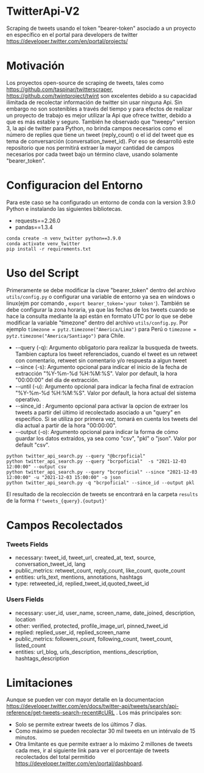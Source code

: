 # TwitterApi-V2
Scraping de tweets usando el token "bearer-token" asociado a un proyecto en específico en el portal para developers de twitter https://developer.twitter.com/en/portal/projects/

# Motivación
Los proyectos open-source de scraping de tweets, tales como https://github.com/taspinar/twitterscraper, https://github.com/twintproject/twint  son excelentes debido a su capacidad ilimitada de recolectar información de twitter sin usar ninguna Api. Sin embargo no son sostenibles a través del tiempo y para efectos de realizar un proyecto de trabajo es mejor utilizar la Api que ofrece twitter, debido a que es más estable y seguro. También he observado que "tweepy" version 3, la api de twitter para Python, no brinda campos necesarios como el número de replies que tiene un tweet (reply_count) o el id del tweet que es tema de conversarción (conversation_tweet_id). Por eso se desarrolló este repositorio que nos permitirá extraer la mayor cantidad de campos necesarios por cada tweet bajo un término clave, usando solamente "bearer_token".


# Configuracion del Entorno
Para este caso se ha configurado un entorno de conda con la version 3.9.0 Python e instalando las siguientes bibliotecas.  
* requests==2.26.0
* pandas==1.3.4
```
conda create -n venv_twitter python==3.9.0
conda activate venv_twitter
pip install -r requirements.txt
```

# Uso del Script
Primeramente se debe modificar la clave "bearer_token" dentro del archivo `utils/config.py` o configurar una variable de entorno ya sea en windows o linux(ejm por comando , `export bearer_token='your token'`). También se debe configurar la zona horaria, ya que las fechas de los tweets cuando se hace la consulta mediante la api están en formato UTC por lo que se debe modificar la variable "timezone" dentro del archivo `utils/config.py`. Por ejemplo `timezone = pytz.timezone("America/Lima")` para Perú o `timezone = pytz.timezone("America/Santiago")` para Chile.

* --query   (-q): Argumento obligatorio para realizar la busqueda de tweets. Tambien captura los tweet referenciados, cuando el tweet es un retweet con comentario, retweet sin comentario y/o respuesta a algun tweet
* --since   (-s): Argumento opcional para indicar el inicio de la fecha de extracción "%Y-%m-%d %H:%M:%S".  Valor por default, la hora "00:00:00" del dia de extracción. 
* --until   (-u): Argumento opcional para indicar la fecha final de extracíon "%Y-%m-%d %H:%M:%S". Valor por default, la hora actual del sistema operativo.
* --since_id    : Argumento opcional para activar la opcion de extraer los tweets a partir del último id recolectado asociado a un "query" en especifico. Si se utiliza por primera vez, tomará en cuenta los tweets del día actual a partir de la hora "00:00:00".
* --output (-o): Argumento opcional para indicar la forma de cómo guardar los datos extraídos, ya sea como "csv", "pkl" o "json". Valor por default "csv".

``` 
python twitter_api_search.py --query "@bcrpoficial"
python twitter_api_search.py --query "bcrpoficial"  -s "2021-12-03 12:00:00" --output csv 
python twitter_api_search.py --query "bcrpoficial" --since "2021-12-03 12:00:00" -u "2021-12-03 15:00:00" -o json
python twitter_api_search.py -q "bcrpoficial" --since_id --output pkl
```
El resultado  de la recolección de tweets se encontrará en la carpeta `results`  de la forma  `f'tweets_{query}.{output}'`

# Campos Recolectados
### Tweets Fields
* necessary: tweet_id, tweet_url, created_at, text, source, conversation_tweet_id, lang
* public_metrics: retweet_count, reply_count, like_count, quote_count
* entities: urls_text, mentions, annotations, hashtags
* type: retweeted_id, replied_tweet_id,quoted_tweet_id
### Users Fields
* necessary: user_id, user_name, screen_name, date_joined, description, location
* other: verified, protected, profile_image_url, pinned_tweet_id
* replied: replied_user_id, replied_screen_name
* public_metrics: followers_count, following_count, tweet_count, listed_count
* entities: url_blog, urls_description, mentions_description, hashtags_description

# Limitaciones
Aunque se pueden ver con mayor detalle en la documentacion https://developer.twitter.com/en/docs/twitter-api/tweets/search/api-reference/get-tweets-search-recent#cURL . Los más principales son: 
* Solo se permite extrear tweets de los últimos 7 días.
* Como máximo se pueden recolectar 30 mil tweets en un intérvalo de 15 minutos.
* Otra limitante es que permite extraer a lo máximo 2 millones de tweets cada mes, ir al siguiente link para ver el porcentaje de tweets recolectados del total permitido https://developer.twitter.com/en/portal/dashboard.    
